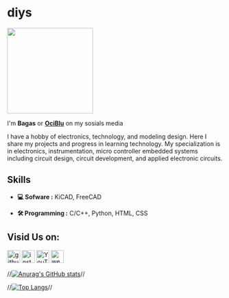 # diys
<img src="https://github.com/diystron/diystron/blob/main/file/image.png" border-radius="50%" width="200" height="200"/>

I'm **Bagas** or [**OciBlu**](https://www.instagram.com/ociblu/) on my sosials media

I have a hobby of electronics, technology, and modeling design. Here I share my projects and progress in learning technology. My specialization is in electronics, instrumentation, micro controller embedded systems including circuit design, circuit development, and applied electronic circuits.

## Skills

 
 * **💻 Sofware :** KiCAD, FreeCAD
          
 * **🛠️ Programming :** C/C++, Python, HTML, CSS

## Visid Us on:
[<img src='https://cdn.jsdelivr.net/npm/simple-icons@3.0.1/icons/github.svg' alt='github' height='30'>](https://github.com/diystron)  [<img src='https://cdn.jsdelivr.net/npm/simple-icons@3.0.1/icons/instagram.svg' alt='instagram' height='30'>](https://www.instagram.com/@diystron/)  [<img src='https://cdn.jsdelivr.net/npm/simple-icons@3.0.1/icons/youtube.svg' alt='YouTube' height='30'>](https://www.youtube.com/channel/@diystron_)  [<img src='https://cdn.jsdelivr.net/npm/simple-icons@3.0.1/icons/icloud.svg' alt='website' height='30'>](https://diystron.github.io/diys.id/index.html)  

//[![Anurag's GitHub stats](https://github-readme-stats.vercel.app/api?username=diystron)](https://github.com/anuraghazra/github-readme-stats)//

//[![Top Langs](https://github-readme-stats.vercel.app/api/top-langs/?username=diystron)](https://github.com/anuraghazra/github-readme-stats)//
